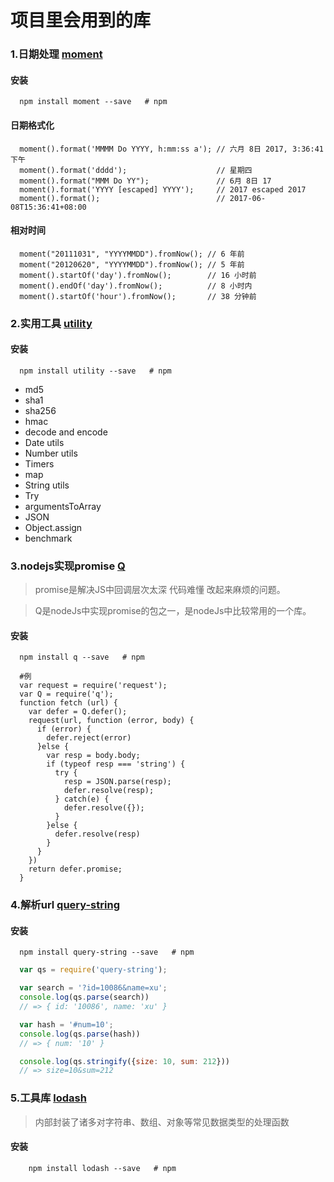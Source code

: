 # 项目里会用到的库

### 1.日期处理 [moment](http://momentjs.cn/)

#### 安装

```shell
  npm install moment --save   # npm
```

#### 日期格式化

```shell
  moment().format('MMMM Do YYYY, h:mm:ss a'); // 六月 8日 2017, 3:36:41 下午
  moment().format('dddd');                    // 星期四
  moment().format("MMM Do YY");               // 6月 8日 17
  moment().format('YYYY [escaped] YYYY');     // 2017 escaped 2017
  moment().format();                          // 2017-06-08T15:36:41+08:00
```

#### 相对时间

```shell
  moment("20111031", "YYYYMMDD").fromNow(); // 6 年前
  moment("20120620", "YYYYMMDD").fromNow(); // 5 年前
  moment().startOf('day').fromNow();        // 16 小时前
  moment().endOf('day').fromNow();          // 8 小时内
  moment().startOf('hour').fromNow();       // 38 分钟前
```

### 2.实用工具 [utility](https://github.com/node-modules/utility)

#### 安装

```shell
  npm install utility --save   # npm
```
* md5
* sha1
* sha256
* hmac
* decode and encode
* Date utils
* Number utils
* Timers
* map
* String utils
* Try
* argumentsToArray
* JSON
* Object.assign
* benchmark

### 3.nodejs实现promise [Q](https://github.com/kriskowal/q)

> promise是解决JS中回调层次太深 代码难懂 改起来麻烦的问题。

> Q是nodeJs中实现promise的包之一，是nodeJs中比较常用的一个库。

#### 安装

```shell
  npm install q --save   # npm
```

```shell
  #例
  var request = require('request');
  var Q = require('q');
  function fetch (url) {
    var defer = Q.defer();
    request(url, function (error, body) {
      if (error) {
        defer.reject(error)
      }else {
        var resp = body.body;
        if (typeof resp === 'string') {
          try {
            resp = JSON.parse(resp);
            defer.resolve(resp);
          } catch(e) {
            defer.resolve({});
          }
        }else {
          defer.resolve(resp)
        }
      }
    })
    return defer.promise;
  }
```

### 4.解析url [query-string](https://github.com/sindresorhus/query-string)

#### 安装

```shell
  npm install query-string --save   # npm
```

```js
  var qs = require('query-string');

  var search = '?id=10086&name=xu';
  console.log(qs.parse(search))
  // => { id: '10086', name: 'xu' }

  var hash = '#num=10';
  console.log(qs.parse(hash))
  // => { num: '10' }

  console.log(qs.stringify({size: 10, sum: 212}))
  // => size=10&sum=212
```

### 5.工具库 [lodash](http://lodashjs.com/docs/)

> 内部封装了诸多对字符串、数组、对象等常见数据类型的处理函数

#### 安装

```shell
    npm install lodash --save   # npm
```
